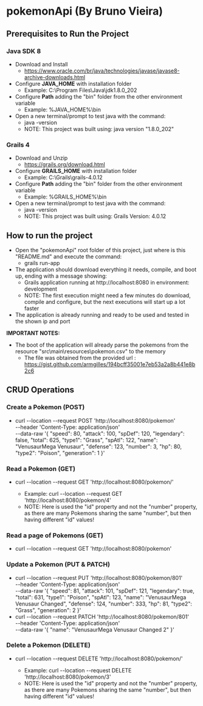 # pokemonApi (By Bruno Vieira)

## Prerequisites to Run the Project
  
### Java SDK 8

* Download and Install
  * https://www.oracle.com/br/java/technologies/javase/javase8-archive-downloads.html
* Configure **JAVA_HOME** with installation folder
  * Example: C:\Program Files\Java\jdk1.8.0_202
* Configure **Path** adding the "bin" folder from the other environment variable
  * Example: %JAVA_HOME%\bin
* Open a new terminal/prompt to test java with the command:
  * java -version
  * NOTE: This project was built using: java version "1.8.0_202"

### Grails 4

* Download and Unzip
  * https://grails.org/download.html
* Configure **GRAILS_HOME** with installation folder
  * Example: C:\Grails\grails-4.0.12
* Configure **Path** adding the "bin" folder from the other environment variable
  * Example: %GRAILS_HOME%\bin
* Open a new terminal/prompt to test java with the command:
  * java -version
  * NOTE: This project was built using: Grails Version: 4.0.12

## How to run the project

* Open the "pokemonApi" root folder of this project, just where is this "README.md" and execute the command:
  * grails run-app
* The application should download everything it needs, compile, and boot up, ending with a message showing:
  * Grails application running at http://localhost:8080 in environment: development
  * NOTE: The first execution might need a few minutes do download, compile and configure, but the next executions will start up a lot faster
* The application is already running and ready to be used and tested in the shown ip and port


**IMPORTANT NOTES:** 
* The boot of the application will already parse the pokemons from the resource "src\main\resources\pokemon.csv" to the memory
  * The file was obtained from the provided url : https://gist.github.com/armgilles/194bcff35001e7eb53a2a8b441e8b2c6

## CRUD Operations

### Create a Pokemon (POST)
* curl --location --request POST 'http://localhost:8080/pokemon' \
  --header 'Content-Type: application/json' \
  --data-raw '{
  "speed": 80,
  "attack": 100,
  "spDef": 120,
  "legendary": false,
  "total": 625,
  "type1": "Grass",
  "spAtl": 122,
  "name": "VenusaurMega Venusaur",
  "defense": 123,
  "number": 3,
  "hp": 80,
  "type2": "Poison",
  "generation": 1
  }'

### Read a Pokemon (GET)
* curl --location --request GET 'http://localhost:8080/pokemon/<id>'
  * Example: curl --location --request GET 'http://localhost:8080/pokemon/4' 
  * NOTE: Here is used the "id" property and not the "number" property, as there are many Pokemons sharing the same "number", but then having different "id" values!

### Read a page of Pokemons (GET)
* curl --location --request GET 'http://localhost:8080/pokemon'

### Update a Pokemon (PUT & PATCH)
* curl --location --request PUT 'http://localhost:8080/pokemon/801' \
  --header 'Content-Type: application/json' \
  --data-raw '{
  "speed": 81,
  "attack": 101,
  "spDef": 121,
  "legendary": true,
  "total": 631,
  "type1": "Poison",
  "spAtl": 123,
  "name": "VenusaurMega Venusaur Changed",
  "defense": 124,
  "number": 333,
  "hp": 81,
  "type2": "Grass",
  "generation": 2
  }'
* curl --location --request PATCH 'http://localhost:8080/pokemon/801' \
  --header 'Content-Type: application/json' \
  --data-raw '{
  "name": "VenusaurMega Venusaur Changed 2"
  }'

### Delete a Pokemon (DELETE)
* curl --location --request DELETE 'http://localhost:8080/pokemon/<id>'
  * Example: curl --location --request DELETE 'http://localhost:8080/pokemon/3'
  * NOTE: Here is used the "id" property and not the "number" property, as there are many Pokemons sharing the same "number", but then having different "id" values!
